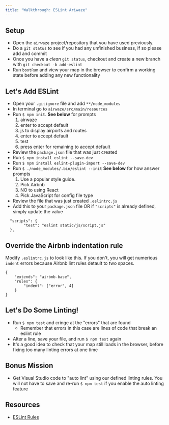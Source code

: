 ```yaml
---
title: "Walkthrough: ESLint Ariwaze"
---
```


## Setup

- Open the `airwaze` project/repository that you have used previously.
- Do a `git status` to see if you had any unfinished business, if so please add and commit
- Once you have a *clean* `git status`, checkout and create a new branch with `git checkout -b add-eslint`
- Run `bootRun` and view your map in the browser to confirm a working state before adding any new functionality

## Let's Add ESLint
- Open your `.gitignore` file and add `**/node_modules`
- In terminal go to `airwaze/src/main/resources`
- Run `$ npm init`. **See below** for prompts
  1. airwaze
  2. enter to accept default
  3. js to display airports and routes
  4. enter to accept default
  5. test
  6. press enter for remaining to accept default
- Review the `package.json` file that was just created
- Run `$ npm install eslint --save-dev`
- Run `$ npm install eslint-plugin-import --save-dev`
- Run `$ ./node_modules/.bin/eslint --init` **See below** for how answer prompts
  1. Use a popular style guide. 
  2. Pick Airbnb 
  3. NO to using React
  4. Pick JavaScript for config file type
- Review the file that was just created `.eslintrc.js`
- Add this to your `package.json` file OR if `"scripts"` is already defined, simply update the value
```
  "scripts": {
        "test": "eslint static/js/script.js"
  },
```

## Override the Airbnb indentation rule
Modify `.eslintrc.js` to look like this. If you don't, you will get numerious `indent` errors because Airbnb lint rules detault to two spaces.
```
{
    "extends": "airbnb-base",
    "rules": {
        "indent": ["error", 4]
    }
}
```

## Let's Do Some Linting!
- Run `$ npm test` and cringe at the "errors" that are found
  - Remember that errors in this case are lines of code that break an eslint rule
- Alter a line, save your file, and run `$ npm test` again
- It's a good idea to check that your map still loads in the browser, before fixing too many linting errors at one time


## Bonus Mission
- Get Visual Studio code to "auto lint" using our defined linting rules. You will not have to save and re-run `$ npm test` if you enable the auto linting feature

## Resources
- [ESLint Rules](https://eslint.org/docs/rules/)
